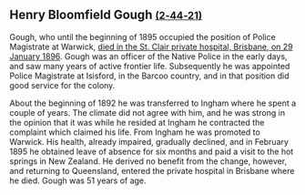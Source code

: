 ## Henry Bloomfield Gough <small>[(2‑44‑21)](https://brisbane.discovereverafter.com/profile/31836965 "Go to Memorial Information" )</small>

<!--
https://trove.nla.gov.au/newspaper/article/79737096
https://trove.nla.gov.au/newspaper/article/171376348 
https://trove.nla.gov.au/newspaper/article/85753475?searchTerm=Henry%20Bloomfield%20Gough
https://trove.nla.gov.au/newspaper/article/190509230?searchTerm=Henry%20Bloomfield%20Gough
-->

Gough, who until the beginning of 1895 occupied the position of Police Magistrate at Warwick, [died in the St. Clair private hospital, Brisbane, on 29 January 1896](https://trove.nla.gov.au/newspaper/article/76619733?searchTerm=Gough). Gough was an officer of the Native Police in the early days, and saw many years of active frontier life. Subsequently he was appointed Police Magistrate at Isisford, in the Barcoo country, and in that position did good service for the colony.

About the beginning of 1892 he was transferred to Ingham where he spent a couple of years. The climate did not agree with him, and he was strong in the opinion that it was while he resided at Ingham he contracted the complaint which claimed his life. From Ingham he was promoted to Warwick. His health, already impaired, gradually declined, and in February 1895 he obtained leave of absence for six months and paid a visit to the hot springs in New Zealand. He derived no benefit from the change, however, and returning to Queensland, entered the private hospital in Brisbane where he died. Gough was 51 years of age.